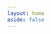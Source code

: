 ```yaml
---
layout: home
aside: false
---
```


<div class="flex flex-col space-y-20 my-20">
    <InfoPanelComponent :border="false">
        <template #title>
            <div class="flex flex-row place-content-between py-2">
                <div>Nyingarn Workspace</div>
                <div class="flex flex-row space-x-2">
                    <img src="/images/users/flag-au.webp" class="h-8" fit="contain" />
                    <img src="/images/users/flag-aboriginal.webp" class="h-8" fit="contain" />
                </div>
            </div>
        </template>
        <template #text>
            <div class="flex flex-col space-y-4 items-start">
                <div>
                    <LinkComponent link="https://nyingarn.net">Nyingarn</LinkComponent> makes
                    manuscript sources for Australian Languages available as searchable and
                    reusable text documents.
                </div>
                <div>
                    The Nyingarn Workspace enables users to upload images and create TEI files
                    for search and re-use. With appropriate permissions, language manuscripts
                    can be accessed, reviewed and enhanced.
                </div>
                <div>
                    Nyingarn is a living platform where documents can be continually added, each
                    with appropriate permissions from the relevant language authority.
                </div>
                <div>
                    The Describo Crate Builder component is embedded into the workspace as the
                    metadata editor and the repository as the metadata viewer. Nyingarn
                    sponsored the initial development of the embeddable component.
                    <i class="fa-solid fa-champagne-glasses text-yellow-500"></i>
                </div>
                <img
                    src="https://nyingarn.net/wp-content/uploads/2023/04/Nyingarn_Vertical_Peppermint_RGB-768x768.webp"
                    style="height: 100px"
                    fit="contain"
                />
            </div>
        </template>
        <template #content>
            <StackComponent :cards="stacks[0]"></StackComponent>
        </template>
    </InfoPanelComponent>
    <InfoPanelComponent>
        <template #title>
            <div class="flex flex-row place-content-between py-2">
                <div class="">AROMA - the ARP RO-Crate Manager</div>
                <div>
                    <img src="/images/users/flag-hu.webp" class="h-8"  fit="contain" />
                </div>
            </div>
        </template>
        <template #text>
            <div class="flex flex-col space-y-4">
                <div>
                    AROMA - the ARP RO-Crate Manager - forms an integral part of the ELKH ARP
                    <link-component link="https://science-research-data.hu/en" /> initiative in
                    Hungary, dedicated to delivering comprehensive data repository and metadata
                    services to the Hungarian research community.
                </div>
                <div>
                    AROMA serves as a powerful extension to the Dataverse data repository
                    system, enhancing its capabilities by enabling the description of Dataverse
                    datasets and their internal files utilizing the RO-Crate format. AROMA
                    ensures seamless synchronization between Dataverse and the RO-Crate metadata
                    JSON based on schemas provided by the Dataverse metadatablocks. However,
                    AROMA goes a step further by allowing the specification of additional
                    metadata not only at the dataset level but also at the file level, something
                    that isn't supported by Dataverse. To add to its flexibility and user
                    convenience, AROMA can be employed either as an integrated component within
                    Dataverse or as a standalone web application.
                </div>
                <div>
                    AROMA is built using the
                    <LinkComponent
                        link="/component"
                        target=""
                    >
                        Describo Crate Builder react component
                    </LinkComponent>
                </div>
            </div>
        </template>
        <template #content>
            <StackComponent :cards="stacks[1]"></StackComponent>
        </template>
    </InfoPanelComponent>
</div>

<script setup>

const stacks = [
    [
        {
            text: "Describo embedded into the workspace as the metadata editor.",
            image: "/images/users/nyingarn1.webp",
        },
        {
            text: "Describo embedded into the repository as the metadata viewer.",
            image: "/images/users/nyingarn2.webp",
        },
    ],
    [
        {
            text: "Aroma as a standalone application.",
            image: "/images/users/users-aroma-standalone.webp",
        },
        {
            text: "Aroma inside Dataverse.",
            image: "/images/users/users-aroma-in-dataverse.webp",
        },
    ],
];
</script>

<FooterComponent class="mt-2"/>

